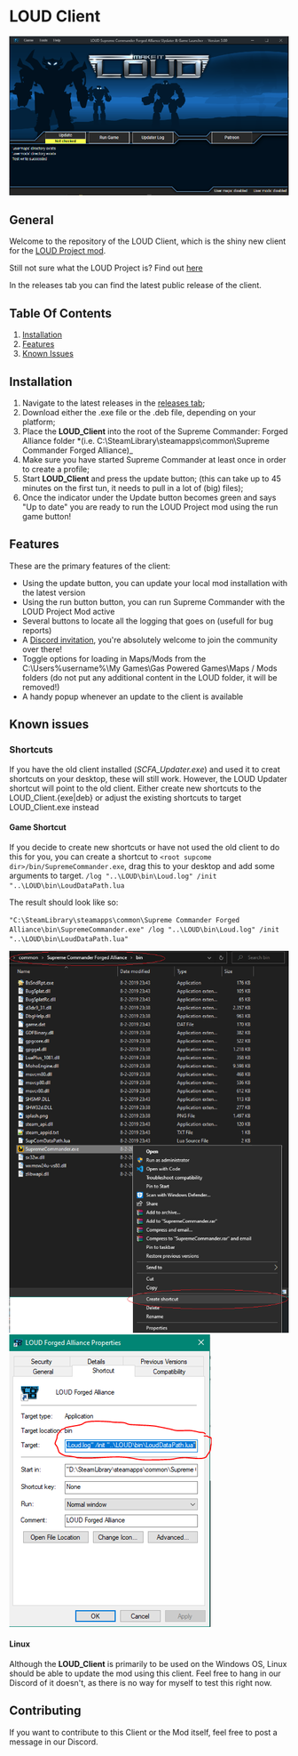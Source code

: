 # LOUD Client

![Client](client.PNG?raw=true)

## General

Welcome to the repository of the LOUD Client, which is the shiny new client for the [LOUD Project mod](https://www.moddb.com/mods/loud-ai-supreme-commander-forged-alliance).

Still not sure what the LOUD Project is? Find out [here](https://www.moddb.com/mods/loud-ai-supreme-commander-forged-alliance/features/what-is-the-loud-ai-project)

In the releases tab you can find the latest public release of the client.

## Table Of Contents

1. [Installation](#installation)
2. [Features](#features)
3. [Known Issues](#known-issues)

## Installation

1. Navigate to the latest releases in the [releases tab](https://github.com/rajderks/loud-electron/releases);
2. Download either the .exe file or the .deb file, depending on your platform;
3. Place the **LOUD_Client** into the root of the Supreme Commander: Forged Alliance folder \*(i.e. C:\SteamLibrary\steamapps\common\Supreme Commander Forged Alliance)\_
4. Make sure you have started Supreme Commander at least once in order to create a profile;
5. Start **LOUD_Client** and press the update button; (this can take up to 45 minutes on the first tun, it needs to pull in a lot of (big) files);
6. Once the indicator under the Update button becomes green and says "Up to date" you are ready to run the LOUD Project mod using the run game button!

## Features

These are the primary features of the client:

- Using the update button, you can update your local mod installation with the latest version
- Using the run button button, you can run Supreme Commander with the LOUD Project Mod active
- Several buttons to locate all the logging that goes on (usefull for bug reports)
- A [Discord invitation](https://discord.gg/8CsTDq2), you're absolutely welcome to join the community over there!
- Toggle options for loading in Maps/Mods from the C:\Users\%username%\My Games\Gas Powered Games\Maps / Mods folders (do not put any additional content in the LOUD folder, it will be removed!)
- A handy popup whenever an update to the client is available

## Known issues

### Shortcuts

If you have the old client installed (_SCFA_Updater.exe_) and used it to creat shortcuts on your desktop, these will still work.
However, the LOUD Updater shortcut will point to the old client. Either create new shortcuts to the LOUD_Client.{exe|deb} or adjust the existing shortcuts to target LOUD_Client.exe instead

#### Game Shortcut

If you decide to create new shortcuts or have not used the old client to do this for you, you can create a shortcut to `<root supcome dir>/bin/SupremeCommander.exe`, drag this to your desktop and add some arguments to target. `/log "..\LOUD\bin\Loud.log" /init "..\LOUD\bin\LoudDataPath.lua`

The result should look like so:

`"C:\SteamLibrary\steamapps\common\Supreme Commander Forged Alliance\bin\SupremeCommander.exe" /log "..\LOUD\bin\Loud.log" /init "..\LOUD\bin\LoudDataPath.lua"`

![createshortcut](createshortcut.PNG?raw=true)
![shortcut](shortcut.PNG?raw=true)

#### Linux

Although the **LOUD_Client** is primarily to be used on the Windows OS, Linux should be able to update the mod using this client.
Feel free to hang in our Discord of it doesn't, as there is no way for myself to test this right now.

## Contributing

If you want to contribute to this Client or the Mod itself, feel free to post a message in our Discord.
